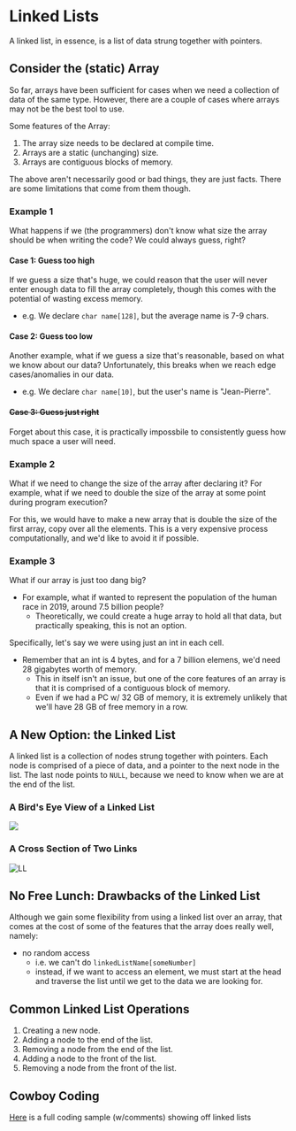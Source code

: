 # Linked Lists
A linked list, in essence, is a list of data strung together with pointers.

## Consider the (static) Array
So far, arrays have been sufficient for cases when we need a collection of data of the same type. However, there are a couple of cases where arrays may not be the best tool to use.

Some features of the Array:
1. The array size needs to be declared at compile time.
2. Arrays are a static (unchanging) size.
3. Arrays are contiguous blocks of memory.

The above aren't necessarily good or bad things, they are just facts. There are some limitations that come from them though.


### Example 1
What happens if we (the programmers) don't know what size the array should be when writing the code? We could always guess, right?

#### Case 1: Guess too high
If we guess a size that's huge, we could reason that the user will never enter enough data to fill the array completely, though this comes with the potential of wasting excess memory.

- e.g. We declare `char name[128]`, but the average name is 7-9 chars.

#### Case 2: Guess too low
Another example, what if we guess a size that's reasonable, based on what we know about our data? Unfortunately, this breaks when we reach edge cases/anomalies in our data.

- e.g. We declare `char name[10]`, but the user's name is "Jean-Pierre".

#### ~~Case 3: Guess just right~~
Forget about this case, it is practically impossbile to consistently guess how much space a user will need.


### Example 2
What if we need to change the size of the array after declaring it? For example, what if we need to double the size of the array at some point during program execution?

For this, we would have to make a new array that is double the size of the first array, copy over all the elements. This is a very expensive process computationally, and we'd like to avoid it if possible.


### Example 3
What if our array is just too dang big? 
- For example, what if wanted to represent the population of the human race in 2019, around 7.5 billion people? 
  - Theoretically, we could create a huge array to hold all that data, but practically speaking, this is not an option. 

Specifically, let's say we were using just an int in each cell. 
- Remember that an int is 4 bytes, and for a 7 billion elemens, we'd need 28 gigabytes worth of memory. 
  - This in itself isn't an issue, but one of the core features of an array is that it is comprised of a contiguous block of memory. 
  - Even if we had a PC w/ 32 GB of memory, it is extremely unlikely that we'll have 28 GB of free memory in a row. 

## A New Option: the Linked List
A linked list is a collection of nodes strung together with pointers. Each node is comprised of a piece of data, and a pointer to the next node in the list. The last node points to `NULL`, because we need to know when we are at the end of the list.

### A Bird's Eye View of a Linked List
![](https://media.geeksforgeeks.org/wp-content/uploads/singly-linkedlist.png)

### A Cross Section of Two Links
![LL](https://visualgo.net/img/ll_illustration.png)


## No Free Lunch: Drawbacks of the Linked List
Although we gain some flexibility from using a linked list over an array, that comes at the cost of some of the features that the array does really well, namely:
- no random access
  - i.e. we can't do `linkedListName[someNumber]`
  - instead, if we want to access an element, we must start at the head and traverse the list until we get to the data we are looking for.

## Common Linked List Operations
1. Creating a new node.
2. Adding a node to the end of the list.
3. Removing a node from the end of the list.
4. Adding a node to the front of the list.
5. Removing a node from the front of the list.

## Cowboy Coding
[Here](https://repl.it/repls/OlivedrabFamiliarHertz) is a full coding sample (w/comments) showing off linked lists